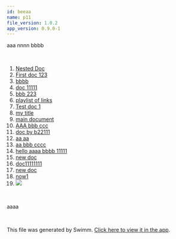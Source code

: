 ```yaml
---
id: beeaa
name: p11
file_version: 1.0.2
app_version: 0.9.0-1
---
```


<!-- Intro - Do not remove this comment -->
aaa nnnn bbbb

<br/>

<!-- Steps - Do not remove this comment -->
1. [Nested Doc](nested-doc.gyvk8.sw.md)
2. [First doc 123](http://localhost:5000/repos/Z2l0aHViJTNBJTNBb3QxJTNBJTNBZXJhbi1zd2ltbQ==/docs/ev0f7)
3. [bbbb](http://localhost:5000/repos/Z2l0aHViJTNBJTNBb3QxJTNBJTNBZXJhbi1zd2ltbQ==/docs/ob3ub)
4. [doc 11111](doc-11111.kt6to.sw.md)
5. [bbb 223](bbb-223.zpvog.sw.md)
6. [playlist of links](playlist-of-links.uicw6.pl.sw.md)
7. [Test doc 1](test-doc-1.bmvr2.sw.md)
8. [my title](http://localhost:5000/repos/Z2l0aHViJTNBJTNBY2hhdC1leGFtcGxlJTNBJTNBZXJhbnMtc3dpbW0=/docs/96def)
9. [main document](http://localhost:5000/repos/Z2l0aHViJTNBJTNBY2hhdC1leGFtcGxlJTNBJTNBZXJhbnMtc3dpbW0=/docs/iycio)
10. [AAA bbb ccc](aaa-bbb-ccc.0r9qv.sw.md)
11. [doc by b22111](doc-by-b22111.221o0.sw.md)
12. [aa aa](aa-aa.8gq4m.sw.md)
13. [aa bbb cccc](aa-bbb-cccc.jpp5u.sw.md)
14. [hello aaaa bbbb 11111](hello-aaaa-bbbb-11111.fa7ib.sw.md)
15. [new doc](new-doc.qh4jg.sw.md)
16. [doc11111111](doc11111111.q5mqm.sw.md)
17. [new doc](new-doc.xf354.sw.md)
18. [now1](now1.ucv9r.sw.md)
19. [<img src=x onerror="alert(\'XSS Attack\')">](img-srcx-onerroralertxss-attack.segiu.sw.md)


<br/>

<!-- Summary - Do not remove this comment -->
aaaa

<br/>

This file was generated by Swimm. [Click here to view it in the app](http://localhost:5000/repos/Z2l0aHViJTNBJTNBdDElM0ElM0FlcmFuLXN3aW1t/docs/beeaa).
